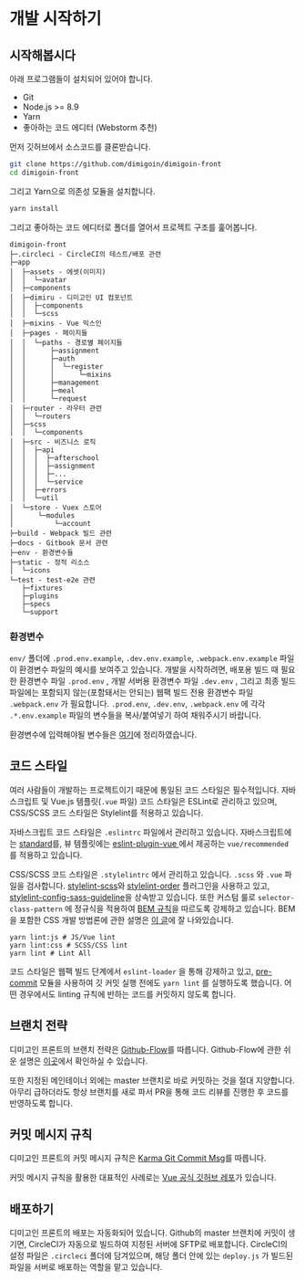 # 개발 시작하기

## 시작해봅시다

아래 프로그램들이 설치되어 있어야 합니다.

* Git
* Node.js &gt;= 8.9
* Yarn
* 좋아하는 코드 에디터 \(Webstorm 추천\)

먼저 깃허브에서 소스코드를 클론받습니다.

```bash
git clone https://github.com/dimigoin/dimigoin-front
cd dimigoin-front
```

그리고 Yarn으로 의존성 모듈을 설치합니다.

```bash
yarn install
```

 그리고 좋아하는 코드 에디터로 폴더를 열어서 프로젝트 구조를 훑어봅니다.

```text
dimigoin-front
├─.circleci - CircleCI의 테스트/배포 관련
├─app
│  ├─assets - 에셋(이미지)
│  │  └─avatar
│  ├─components
│  ├─dimiru - 디미고인 UI 컴포넌트
│  │  ├─components
│  │  └─scss
│  ├─mixins - Vue 믹스인
│  ├─pages - 페이지들
│  │  └─paths - 경로별 페이지들
│  │      ├─assignment
│  │      ├─auth
│  │      │  └─register
│  │      │      └─mixins
│  │      ├─management
│  │      ├─meal
│  │      └─request
│  ├─router - 라우터 관련
│  │  └─routers
│  ├─scss
│  │  └─components
│  ├─src - 비즈니스 로직
│  │  ├─api
│  │  │  ├─afterschool
│  │  │  ├─assignment
│  │  │  ├─...
│  │  │  └─service
│  │  ├─errors
│  │  └─util
│  └─store - Vuex 스토어
│      └─modules
│          └─account
├─build - Webpack 빌드 관련
├─docs - Gitbook 문서 관련
├─env - 환경변수들
├─static - 정적 리소스
│  └─icons
└─test - test-e2e 관련
   ├─fixtures
   ├─plugins
   ├─specs
   └─support
```

### 환경변수

`env/` 폴더에 `.prod.env.example`, `.dev.env.example`, `.webpack.env.example` 파일이 환경변수 파일의 예시를 보여주고 있습니다. 개발을 시작하려면, 배포용 빌드 때 필요한 환경변수 파일 `.prod.env` , 개발 서버용 환경변수 파일 `.dev.env` , 그리고 최종 빌드 파일에는 포함되지 않는\(포함돼서는 안되는\) 웹팩 빌드 전용 환경변수 파일 `.webpack.env` 가 필요합니다. `.prod.env`, `.dev.env`, `.webpack.env` 에 각각 `.*.env.example` 파일의 변수들을 복사/붙여넣기 하여 채워주시기 바랍니다.

환경변수에 입력해야될 변수들은 [여기](etcs/env-setting.md)에 정리하였습니다.

## 코드 스타일

여러 사람들이 개발하는 프로젝트이기 때문에 통일된 코드 스타일은 필수적입니다. 자바스크립트 및 Vue.js 템플릿\(`.vue` 파일\) 코드 스타일은 ESLint로 관리하고 있으며, CSS/SCSS 코드 스타일은 Stylelint를 적용하고 있습니다.

자바스크립트 코드 스타일은 `.eslintrc` 파일에서 관리하고 있습니다. 자바스크립트에는 [standard](https://standardjs.com/)를, 뷰 템플릿에는 [eslint-plugin-vue ](https://www.npmjs.com/package/eslint-plugin-vue)에서 제공하는  `vue/recommended` 를 적용하고 있습니다. 

CSS/SCSS 코드 스타일은 `.stylelintrc` 에서 관리하고 있습니다. `.scss` 와 `.vue` 파일을 검사합니다. [stylelint-scss](https://www.npmjs.com/package/stylelint-scss)와 [stylelint-order](https://www.npmjs.com/package/stylelint-order) 플러그인을 사용하고 있고, [stylelint-config-sass-guideline](https://www.npmjs.com/package/stylelint-config-sass-guidelines)을 상속받고 있습니다. 또한 커스텀 룰로 `selector-class-pattern` 에 정규식을 적용하여 [BEM 규칙](http://getbem.com/)을 따르도록 강제하고 있습니다. BEM을 포함한 CSS 개발 방법론에 관한 설명은 [이 글](http://wit.nts-corp.com/2015/04/16/3538)에 잘 나와있습니다.

```text
yarn lint:js # JS/Vue lint
yarn lint:css # SCSS/CSS lint
yarn lint # Lint All
```

코드 스타일은 웹팩 빌드 단계에서 `eslint-loader` 을 통해 강제하고 있고, [pre-commit](https://www.npmjs.com/package/pre-commit) 모듈을 사용하여 깃 커밋 실행 전에도 `yarn lint` 를 실행하도록 했습니다. 어떤 경우에서도 linting 규칙에 반하는 코드를 커밋하지 않도록 합니다.

## 브랜치 전략

디미고인 프론트의 브랜치 전략은 [Github-Flow](https://githubflow.github.io/)를 따릅니다. Github-Flow에 관한 쉬운 설명은 [이곳](https://ujuc.github.io/2015/12/16/git-flow-github-flow-gitlab-flow/)에서 확인하실 수 있습니다.

또한 지정된 메인테이너 외에는 master 브랜치로 바로 커밋하는 것을 절대 지양합니다. 아무리 급하더라도 항상 브랜치를 새로 파서 PR을 통해 코드 리뷰를 진행한 후 코드를 반영하도록 합니다.

## 커밋 메시지 규칙

디미고인 프론트의 커밋 메시지 규칙은 [Karma Git Commit Msg](https://karma-runner.github.io/3.0/dev/git-commit-msg.html)를 따릅니다.

커밋 메시지 규칙을 활용한 대표적인 사례로는 [Vue 공식 깃허브 레포](https://github.com/vuejs/vue)가 있습니다.

## 배포하기

디미고인 프론트의 배포는 자동화되어 있습니다. Github의 master 브랜치에 커밋이 생기면, CircleCI가 자동으로 빌드하여 지정된 서버에 SFTP로 배포합니다. CircleCI의 설정 파일은 `.circleci` 폴더에 담겨있으며, 해당 폴더 안에 있는 `deploy.js` 가 빌드된 파일을 서버로 배포하는 역할을 맡고 있습니다.

